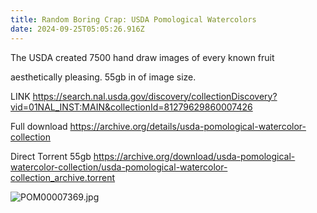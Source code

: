 ```yaml
---
title: Random Boring Crap: USDA Pomological Watercolors
date: 2024-09-25T05:05:26.916Z
---
```



The USDA created 7500 hand draw images of every known fruit

aesthetically pleasing. 55gb in of image size.

LINK
https://search.nal.usda.gov/discovery/collectionDiscovery?vid=01NAL_INST:MAIN&collectionId=81279629860007426


Full download
https://archive.org/details/usda-pomological-watercolor-collection

Direct Torrent 55gb
https://archive.org/download/usda-pomological-watercolor-collection/usda-pomological-watercolor-collection_archive.torrent

![POM00007369.jpg](https://github.com/wisehackermonkey/tinymind-blog/blob/main/assets/images/2024-09-25/1727240659541.jpg?raw=true)